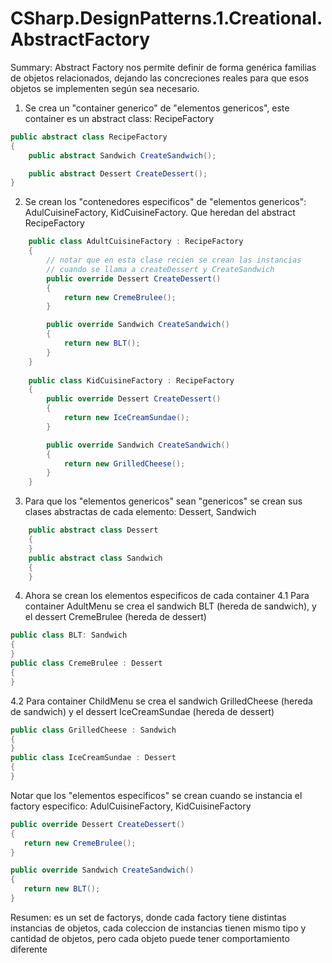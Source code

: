# CSharp.DesignPatterns.1.Creational.AbstractFactory

Summary:
Abstract Factory nos permite definir de forma genérica familias de objetos relacionados, dejando las concreciones reales para que esos objetos se implementen según sea necesario.

1. Se crea un "container generico" de "elementos genericos", este container es un abstract class: RecipeFactory
```csharp
public abstract class RecipeFactory
{
    public abstract Sandwich CreateSandwich();

    public abstract Dessert CreateDessert();
}
```
2. Se crean los "contenedores especificos" de "elementos genericos": AdulCuisineFactory, KidCuisineFactory. Que heredan del abstract RecipeFactory
```csharp
    public class AdultCuisineFactory : RecipeFactory
    {
        // notar que en esta clase recien se crean las instancias 
        // cuando se llama a createDessert y CreateSandwich
        public override Dessert CreateDessert()
        {
            return new CremeBrulee();
        }

        public override Sandwich CreateSandwich()
        {
            return new BLT();            
        }
    }
    
    public class KidCuisineFactory : RecipeFactory
    {
        public override Dessert CreateDessert()
        {
            return new IceCreamSundae();
        }

        public override Sandwich CreateSandwich()
        {
            return new GrilledCheese();
        }
    }
```
3. Para que los "elementos genericos" sean "genericos" se crean sus clases abstractas de cada elemento: Dessert, Sandwich
```csharp
    public abstract class Dessert
    {
    }
    public abstract class Sandwich
    {
    }
```

4. Ahora se crean los elementos especificos de cada container
  4.1 Para container AdultMenu se crea el sandwich BLT (hereda de sandwich), y el dessert CremeBrulee (hereda de dessert)
```csharp
public class BLT: Sandwich
{
}
public class CremeBrulee : Dessert
{
}
```
  4.2 Para container ChildMenu se crea el sandwich GrilledCheese (hereda de sandwich) y el dessert IceCreamSundae (hereda de dessert)
 ```csharp
public class GrilledCheese : Sandwich 
{
}
public class IceCreamSundae : Dessert
{
}
```
 Notar que los "elementos especificos" se crean cuando se instancia el factory especifico: AdulCuisineFactory, KidCuisineFactory
 ```csharp
 public override Dessert CreateDessert()
{
    return new CremeBrulee();
}

public override Sandwich CreateSandwich()
{
    return new BLT();            
}
 ```

Resumen: es un set de factorys, donde cada factory tiene distintas instancias de objetos, cada coleccion de instancias tienen mismo tipo y cantidad de objetos, pero cada objeto puede tener comportamiento diferente
